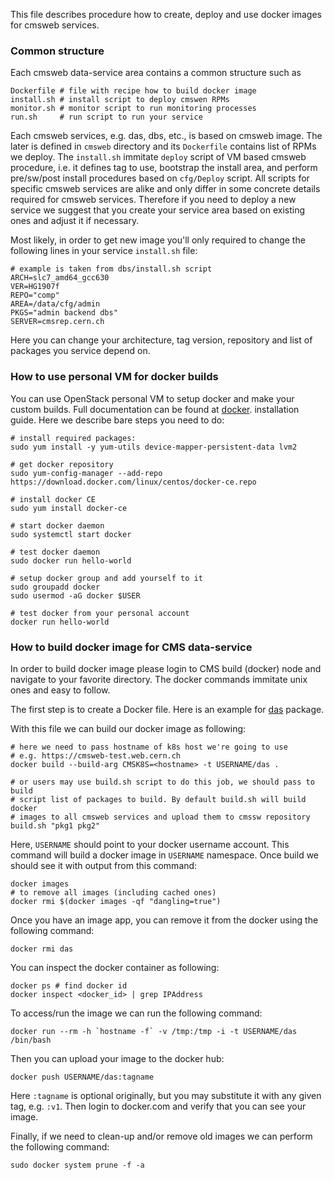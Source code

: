 This file describes procedure how to create, deploy and use docker images
for cmsweb services.

### Common structure
Each cmsweb data-service area contains a common structure such as
```
Dockerfile # file with recipe how to build docker image
install.sh # install script to deploy cmswen RPMs
monitor.sh # monitor script to run monitoring processes
run.sh     # run script to run your service
```
Each cmsweb services, e.g. das, dbs, etc., is based on cmsweb image.
The later is defined in `cmsweb` directory and its `Dockerfile`
contains list of RPMs we deploy. The `install.sh` immitate `deploy`
script of VM based cmsweb procedure, i.e. it defines tag to use,
bootstrap the install area, and perform pre/sw/post install
procedures based on `cfg/Deploy` script. All scripts for specific
cmsweb services are alike and only differ in some concrete details
required for cmsweb services. Therefore if you need to deploy a new
service we suggest that you create your service area based on existing
ones and adjust it if necessary.

Most likely, in order to get new image you'll only required to change
the following lines in your service `install.sh` file:
```
# example is taken from dbs/install.sh script
ARCH=slc7_amd64_gcc630
VER=HG1907f
REPO="comp"
AREA=/data/cfg/admin
PKGS="admin backend dbs"
SERVER=cmsrep.cern.ch
```
Here you can change your architecture, tag version, repository and list of
packages you service depend on.

### How to use personal VM for docker builds
You can use OpenStack personal VM to setup docker and make your custom builds.
Full documentation can be found at
[docker](https://docs.docker.com/install/linux/docker-ce/centos/#install-docker-ce-1).
installation guide. Here we describe bare steps you need to do:
```
# install required packages:
sudo yum install -y yum-utils device-mapper-persistent-data lvm2

# get docker repository
sudo yum-config-manager --add-repo https://download.docker.com/linux/centos/docker-ce.repo

# install docker CE
sudo yum install docker-ce

# start docker daemon
sudo systemctl start docker

# test docker daemon
sudo docker run hello-world

# setup docker group and add yourself to it
sudo groupadd docker
sudo usermod -aG docker $USER

# test docker from your personal account
docker run hello-world
```

### How to build docker image for CMS data-service
In order to build docker image please login to CMS build (docker) node and
navigate to your favorite directory. The docker commands immitate unix ones
and easy to follow.

The first step is to create a Docker file. Here is an example for
[das](https://github.com/vkuznet/CMSKubernetes/blob/master/docker/das/Dockerfile) package.

With this file we can build our docker image as following:
```
# here we need to pass hostname of k8s host we're going to use
# e.g. https://cmsweb-test.web.cern.ch
docker build --build-arg CMSK8S=<hostname> -t USERNAME/das .

# or users may use build.sh script to do this job, we should pass to build
# script list of packages to build. By default build.sh will build docker
# images to all cmsweb services and upload them to cmssw repository
build.sh "pkg1 pkg2"
```
Here, `USERNAME` should point to your docker username account. This command will build a docker image
in `USERNAME` namespace. Once build we should see it with output from this command:
```
docker images
# to remove all images (including cached ones)
docker rmi $(docker images -qf "dangling=true")
```
Once you have an image app, you can remove it from the docker using the
following command:
```
docker rmi das
```
You can inspect the docker container as following:
```
docker ps # find docker id
docker inspect <docker_id> | grep IPAddress
```
To access/run the image we can run the following command:
```
docker run --rm -h `hostname -f` -v /tmp:/tmp -i -t USERNAME/das /bin/bash
```
Then you can upload your image to the docker hub:
```
docker push USERNAME/das:tagname
```
Here `:tagname` is optional originally, but you may substitute it with any given tag, e.g.
`:v1`. Then login to docker.com and verify that you can see your image.

Finally, if we need to clean-up and/or remove old images we can perform the
following command:
```
sudo docker system prune -f -a
```
